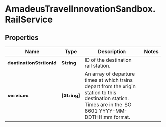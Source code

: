 # AmadeusTravelInnovationSandbox.RailService

## Properties
Name | Type | Description | Notes
------------ | ------------- | ------------- | -------------
**destinationStationId** | **String** | ID of the destination rail station. | 
**services** | **[String]** | An array of departure times at which trains depart from the origin station to this destination station. Times are in the ISO 8601 YYYY-MM-DDTHH:mm format. | 


